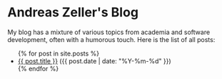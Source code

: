 # Andreas Zeller's Blog

My blog has a mixture of various topics from academia and software development, often with a humorous touch.  Here is the list of all posts:

<ul>
  {% for post in site.posts %}
    <li>
      <a href="{{ post.url }}">{{ post.title }}</a>
      (<span class="date">{{ post.date | date: "%Y-%m-%d" }}</span>)
    </li>
  {% endfor %}
</ul>
